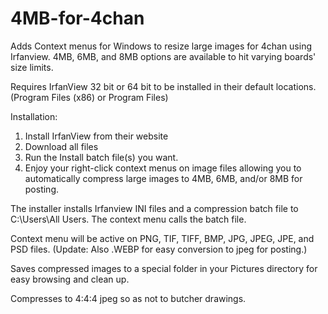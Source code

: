 # 4MB-for-4chan
Adds Context menus for Windows to resize large images for 4chan using Irfanview.  4MB, 6MB, and 8MB options are available to hit varying boards' size limits.

Requires IrfanView 32 bit or 64 bit to be installed in their default locations.  (Program Files (x86) or Program Files)

Installation:  
1. Install IrfanView from their website
2. Download all files
3. Run the Install batch file(s) you want.
4. Enjoy your right-click context menus on image files allowing you to automatically compress large images to 4MB, 6MB, and/or 8MB for posting.

The installer installs Irfanview INI files and a compression batch file to C:\Users\All Users.  The context menu calls the batch file.

Context menu will be active on PNG, TIF, TIFF, BMP, JPG, JPEG, JPE, and PSD files.  (Update: Also .WEBP for easy conversion to jpeg for posting.)

Saves compressed images to a special folder in your Pictures directory for easy browsing and clean up.

Compresses to 4:4:4 jpeg so as not to butcher drawings.
